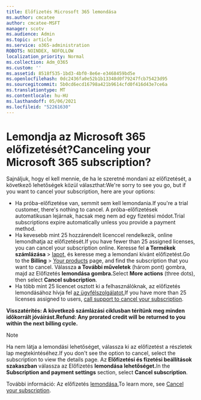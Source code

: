 ```yaml
---
title: Előfizetés Microsoft 365 lemondása
ms.author: cmcatee
author: cmcatee-MSFT
manager: scotv
ms.audience: Admin
ms.topic: article
ms.service: o365-administration
ROBOTS: NOINDEX, NOFOLLOW
localization_priority: Normal
ms.collection: Adm_O365
ms.custom: ''
ms.assetid: 8518f535-1bd3-4bf0-8e6e-e3468459bd5e
ms.openlocfilehash: 0dc2436fa0e52b1b13348d0f79247fcb75423d95
ms.sourcegitcommit: 5b0cd6ecd16798a421b9614cfd0f416d43e7ce6a
ms.translationtype: MT
ms.contentlocale: hu-HU
ms.lasthandoff: 05/06/2021
ms.locfileid: "52261630"
---
```

# <a name="canceling-your-microsoft-365-subscription"></a><span data-ttu-id="8b6d1-102">Lemondja az Microsoft 365 előfizetését?</span><span class="sxs-lookup"><span data-stu-id="8b6d1-102">Canceling your Microsoft 365 subscription?</span></span>

<span data-ttu-id="8b6d1-103">Sajnáljuk, hogy el kell mennie, de ha le szeretné mondani az előfizetését, a következő lehetőségek közül választhat:</span><span class="sxs-lookup"><span data-stu-id="8b6d1-103">We're sorry to see you go, but if you want to cancel your subscription, here are your options:</span></span>
  
- <span data-ttu-id="8b6d1-104">Ha próba-előfizetése van, semmit sem kell lemondania.</span><span class="sxs-lookup"><span data-stu-id="8b6d1-104">If you're a trial customer, there's nothing to cancel.</span></span> <span data-ttu-id="8b6d1-105">A próba-előfizetések automatikusan lejárnak, hacsak meg nem ad egy fizetési módot.</span><span class="sxs-lookup"><span data-stu-id="8b6d1-105">Trial subscriptions expire automatically unless you provide a payment method.</span></span>
- <span data-ttu-id="8b6d1-106">Ha kevesebb mint 25 hozzárendelt licenccel rendelkezik, online lemondhatja az előfizetését.</span><span class="sxs-lookup"><span data-stu-id="8b6d1-106">If you have fewer than 25 assigned licenses, you can cancel your subscription online.</span></span> <span data-ttu-id="8b6d1-107">Keresse fel **a Termékek számlázása** \> [lapot,](https://go.microsoft.com/fwlink/p/?linkid=842054) és keresse meg a lemondani kívánt előfizetést.</span><span class="sxs-lookup"><span data-stu-id="8b6d1-107">Go to the **Billing** \> [Your products](https://go.microsoft.com/fwlink/p/?linkid=842054) page, and find the subscription that you want to cancel.</span></span> <span data-ttu-id="8b6d1-108">Válassza **a További műveletek** (három pont) gombra, majd az Előfizetés **lemondása gombra.**</span><span class="sxs-lookup"><span data-stu-id="8b6d1-108">Select **More actions** (three dots), then select **Cancel subscription**.</span></span>
- <span data-ttu-id="8b6d1-109">Ha több mint 25 licencet osztott ki a felhasználóknak, az előfizetés lemondásához hívja fel [az ügyfélszolgálatot.](/microsoft-365/admin/contact-support-for-business-products?view=o365-worldwide)</span><span class="sxs-lookup"><span data-stu-id="8b6d1-109">If you have more than 25 licenses assigned to users, [call support to cancel your subscription](/microsoft-365/admin/contact-support-for-business-products?view=o365-worldwide).</span></span>

<span data-ttu-id="8b6d1-110">**Visszatérítés: A következő számlázási ciklusban térítünk meg minden időkorrált jóváírást.**</span><span class="sxs-lookup"><span data-stu-id="8b6d1-110">**Refund: Any prorated credit will be returned to you within the next billing cycle.**</span></span>

> [!NOTE]
> <span data-ttu-id="8b6d1-111">Ha nem látja a lemondási lehetőséget, válassza ki az előfizetést a részletek lap megtekintéséhez.</span><span class="sxs-lookup"><span data-stu-id="8b6d1-111">If you don't see the option to cancel, select the subscription to view the details page.</span></span> <span data-ttu-id="8b6d1-112">Az **Előfizetési és fizetési beállítások szakaszban** válassza az Előfizetés **lemondása lehetőséget.**</span><span class="sxs-lookup"><span data-stu-id="8b6d1-112">In the **Subscription and payment settings** section, select **Cancel subscription**.</span></span>

<span data-ttu-id="8b6d1-113">További információ: Az előfizetés [lemondása.](https://docs.microsoft.com/microsoft-365/commerce/subscriptions/cancel-your-subscription)</span><span class="sxs-lookup"><span data-stu-id="8b6d1-113">To learn more, see [Cancel your subscription](https://docs.microsoft.com/microsoft-365/commerce/subscriptions/cancel-your-subscription).</span></span>